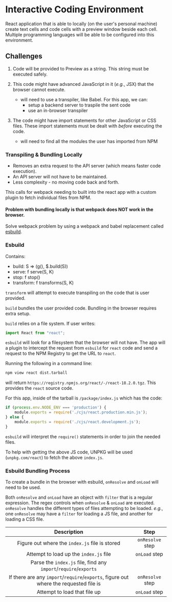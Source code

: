 # Interactive Coding Environment

React application that is able to locally (on the user's personal machine) create text
cells and code cells with a preview window beside each cell. Multiple programming
languages will be able to be configured into this environment.

## Challenges

1.  Code will be provided to Preview as a string. This string must be executed safely.
2.  This code might have advanced JavaScript in it (<em>e.g.</em>, JSX) that the browser
    cannot execute.

    -   will need to use a transpiler, like Babel. For this app, we can:
        -   setup a backend server to traspile the sent code
        -   use an in-browser transpiler

3.  The code might have import statements for other JavaScript or CSS files. These
    import statements must be dealt with <em>before</em> executing the code.
    -   will need to find all the modules the user has imported from NPM

### Transpiling & Bundling Locally

-   Removes an extra request to the API server (which means faster code execution).
-   An API server will not have to be maintained.
-   Less complexity - no moving code back and forth.

This calls for webpack needing to built into the react app with a custom plugin to
fetch individual files from NPM.

#### Problem with bundling locally is that webpack does NOT work in the browser.

Solve webpack problem by using a webpack and babel replacement called
[esbuild](https://esbuild.github.io/).

### Esbuild

Contains:

-   build: S => (g(), $.build(S))
-   serve: f serve(S, K)
-   stop: f stop()
-   transform: f transforms(S, K)

`transform` will attempt to execute transpiling on the code that is user provided.

`build` bundles the user provided code. Bundling in the browser requires extra setup.

`build` relies on a file system. If user writes:

```JavaScript
import React from "react";
```

`esbuild` will look for a filesystem that the browser will not have. The app will a
plugin to intercept the request from `esbuild` for `react` code and send a request to
the NPM Registry to get the URL to `react`.

Running the following in a command line:

```sh
npm view react dist.tarball
```

will return `https://registry.npmjs.org/react/-/react-18.2.0.tgz`. This provides the
`react` source code.

For this app, inside of the tarball is `/package/index.js` which
has the code:

```JavaScript
if (process.env.NODE_ENV === 'production') {
    module.exports = require('./cjs/react.production.min.js');
} else {
    module.exports = require('./cjs/react.development.js');
}
```

`esbuild` will interpret the `require()` statements in order to join the needed files.

To help with getting the above JS code, UNPKG will be used (`unpkg.com/react`) to
fetch the above `index.js`.

### Esbuild Bundling Process

To create a bundle in the browser with esbuild, `onResolve` and `onLoad` will need
to be used.

Both `onResolve` and `onLoad` have an object with `filter` that is a regular expression.
The regex controls when `onResolve` & `onLoad` are executed. `onResolve` handles the
different types of files attempting to be loaded.
<em>e.g.</em>, one `onResolve` may have a `filter` for loading a JS file, and another
for loading a CSS file.

|                                      Description                                      |       Step       |
| :-----------------------------------------------------------------------------------: | :--------------: |
|                    Figure out where the `index.js` file is stored                     | `onResolve` step |
|                        Attempt to load up the `index.js` file                         |  `onLoad` step   |
|           Parse the `index.js` file, find any `import`/`require`/`exports`            |                  |
| If there are any `import`/`require`/`exports`, figure out where the requested file is | `onResolve` step |
|                             Attempt to load that file up                              |  `onLoad` step   |
